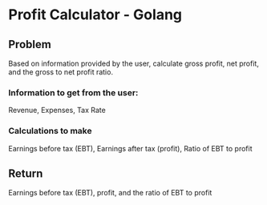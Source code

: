 # Profit Calculator - Golang

## Problem
Based on information provided by the user, calculate gross profit, net profit, and the gross to net profit ratio.
### Information to get from the user:
Revenue, Expenses, Tax Rate
### Calculations to make
Earnings before tax (EBT), Earnings after tax (profit), Ratio of EBT to profit

## Return
Earnings before tax (EBT), profit, and the ratio of EBT to profit
